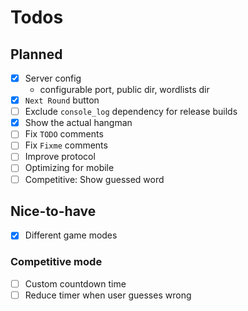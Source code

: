 # Todos

## Planned
- [x] Server config
  - configurable port, public dir, wordlists dir
- [x] `Next Round` button
- [ ] Exclude `console_log` dependency for release builds
- [x] Show the actual hangman
- [ ] Fix `TODO` comments
- [ ] Fix `Fixme` comments
- [ ] Improve protocol
- [ ] Optimizing for mobile
- [ ] Competitive: Show guessed word

## Nice-to-have
- [x] Different game modes

### Competitive mode
- [ ] Custom countdown time
- [ ] Reduce timer when user guesses wrong
